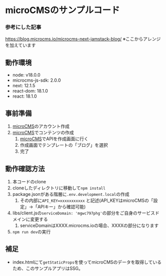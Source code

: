# microCMSのサンプルコード

### 参考にした記事
https://blog.microcms.io/microcms-next-jamstack-blog/
※ここからアレンジを加えています

## 動作環境
- node: v18.0.0
- microcms-js-sdk: 2.0.0
- next: 12.1.5
- react-dom: 18.1.0
- react: 18.1.0

## 事前準備
1. [microCMS](https://microcms.io/)のアカウント作成
2. [microCMS](https://microcms.io/)でコンテンツの作成
   1. [microCMS](https://microcms.io/)でAPIを作成画面に行く
   2. 作成画面でテンプレートの「ブログ」を選択
   3. 完了


## 動作確認方法
1. 本コードのclone
2. cloneしたディレクトリに移動して``` npm install ```
3. package.jsonがある階層に``` .env.development.local ```の作成
   1. その内部に``` API_KEY=xxxxxxxxxxx ``` と記述(API_KEYはmicroCMSの「設定」->「APIキー」から確認可能)
4. libs/client.jsの``` serviceDomain: 'mgwc797phg' ```の部分をご自身のサービスドメインに変更する
   1. serviceDomainはXXXX.microcms.ioの場合、XXXXの部分になります
5. ``` npm run dev ```の実行

## 補足
- index.htmlにて``` getStaticProps ```を使ってmicroCMSのデータを取得しているため、このサンプルアプリはSSG。
